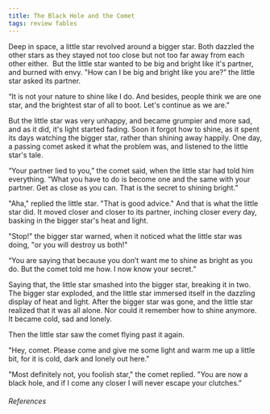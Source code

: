 ```yaml
---
title: The Black Hole and the Comet
tags: review fables
---
```


Deep in space, a little star revolved around a bigger star. Both dazzled the other stars as they stayed not too close but not too far away from each other either.  But the little star wanted to be big and bright like it's partner, and burned with envy. "How can I be big and bright like you are?” the little star asked its partner.

  

“It is not your nature to shine like I do. And besides, people think we are one star, and the brightest star of all to boot. Let's continue as we are."

  

But the little star was very unhappy, and became grumpier and more sad, and as it did, it's light started fading. Soon it forgot how to shine, as it spent its days watching the bigger star, rather than shining away happily. One day, a passing comet asked it what the problem was, and listened to the little star's tale.

  

“Your partner lied to you,” the comet said, when the little star had told him everything. “What you have to do is become one and the same with your partner. Get as close as you can. That is the secret to shining bright.”

  

"Aha," replied the little star. "That is good advice." And that is what the little star did. It moved closer and closer to its partner, inching closer every day, basking in the bigger star's heat and light.

  

"Stop!" the bigger star warned, when it noticed what the little star was doing, "or you will destroy us both!"

  

“You are saying that because you don’t want me to shine as bright as you do. But the comet told me how. I now know your secret.”

  

Saying that, the little star smashed into the bigger star, breaking it in two.  The bigger star exploded, and the little star immersed itself in the dazzling display of heat and light. After the bigger star was gone, and the little star realized that it was all alone. Nor could it remember how to shine anymore. It became cold, sad and lonely.

  

Then the little star saw the comet flying past it again.

"Hey, comet. Please come and give me some light and warm me up a little bit, for it is cold, dark and lonely out here."

  

"Most definitely not, you foolish star," the comet replied. "You are now a black hole, and if I come any closer I will never escape your clutches.”









###### References
